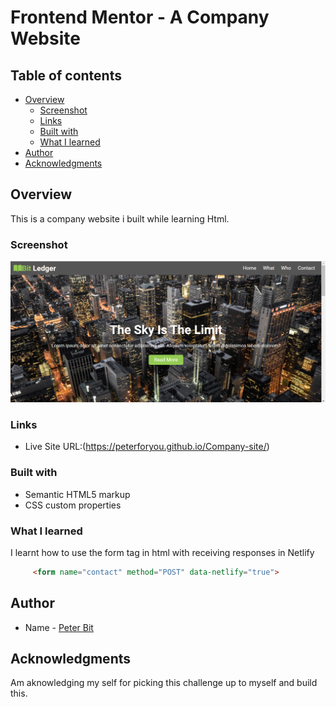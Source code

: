 # Frontend Mentor - A Company Website

## Table of contents

- [Overview](#overview)
  - [Screenshot](#screenshot)
  - [Links](#links)
  - [Built with](#built-with)
  - [What I learned](#what-i-learned)
- [Author](#author)
- [Acknowledgments](#acknowledgments)


## Overview
This is a company website i built while learning Html.

### Screenshot

![](./image_resources/Annotation%202022-08-25%20153050.png)

### Links

- Live Site URL:(https://peterforyou.github.io/Company-site/)

### Built with

- Semantic HTML5 markup
- CSS custom properties

### What I learned

I learnt how to use the form tag in html with receiving responses in Netlify

```html
     <form name="contact" method="POST" data-netlify="true">
```

## Author

- Name - [Peter Bit](https://www.twitter.com/Peterbyte2)

## Acknowledgments

Am aknowledging my self for picking this challenge up to myself and build this.